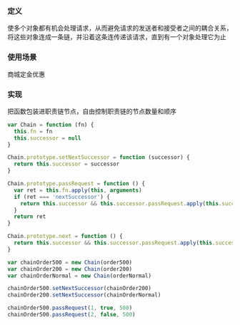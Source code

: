 ### 定义

使多个对象都有机会处理请求，从而避免请求的发送者和接受者之间的耦合关系，将这些对象连成一条链，并沿着这条连传递该请求，直到有一个对象处理它为止

### 使用场景

商城定金优惠

### 实现

把函数包装进职责链节点，自由控制职责链的节点数量和顺序

```javascript
var Chain = function (fn) {
  this.fn = fn
  this.successor = null  
}

Chain.prototype.setNextSuccessor = function (successor) {
  return this.successor = successor  
}

Chain.prototype.passRequest = function () {
  var ret = this.fn.apply(this, arguments)
  if (ret === 'nextSuccessor') {
    return this.successor && this.successor.passRequest.apply(this.successor, arguments)  
  }  
  return ret
}

Chain.prototype.next = function () {
  return this.successor && this.successor.passRequest.apply(this.successor, arguments)  
}

var chainOrder500 = new Chain(order500)
var chainOrder200 = new Chain(order200)
var chainOrderNormal = new Chain(orderNormal)

chainOrder500.setNextSuccessor(chainOrder200)
chainOrder200.setNextSuccessor(chainOrderNormal)

chainOrder500.passRequest(1, true, 500)
chainOrder500.passRequest(2, false, 500)
```
